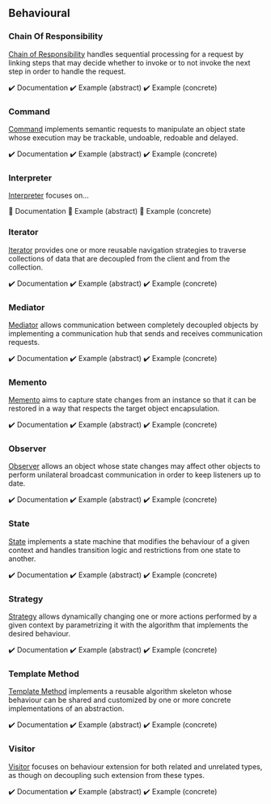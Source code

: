 ## Behavioural

### Chain Of Responsibility

[Chain of Responsibility][chain_of_responsibility] handles sequential processing for a request by linking steps that may
decide whether to invoke or to not invoke the next step in order to handle the request.

:heavy_check_mark: Documentation
:heavy_check_mark: Example (abstract)
:heavy_check_mark: Example (concrete)

### Command

[Command][command] implements semantic requests to manipulate an object state whose execution may be trackable,
undoable, redoable and delayed.

:heavy_check_mark: Documentation
:heavy_check_mark: Example (abstract)
:heavy_check_mark: Example (concrete)

### Interpreter

[Interpreter][interpreter] focuses on...

:construction: Documentation
:construction: Example (abstract)
:construction: Example (concrete)

### Iterator

[Iterator][iterator] provides one or more reusable navigation strategies to traverse collections of data that are
decoupled from the client and from the collection.

:heavy_check_mark: Documentation
:heavy_check_mark: Example (abstract)
:heavy_check_mark: Example (concrete)

### Mediator

[Mediator][mediator] allows communication between completely decoupled objects by implementing a communication hub that
sends and receives communication requests.

:heavy_check_mark: Documentation
:heavy_check_mark: Example (abstract)
:heavy_check_mark: Example (concrete)

### Memento

[Memento][memento] aims to capture state changes from an instance so that it can be restored in a way that respects
the target object encapsulation.

:heavy_check_mark: Documentation
:heavy_check_mark: Example (abstract)
:heavy_check_mark: Example (concrete)

### Observer

[Observer][observer] allows an object whose state changes may affect other objects to perform unilateral broadcast
communication in order to keep listeners up to date.

:heavy_check_mark: Documentation
:heavy_check_mark: Example (abstract)
:heavy_check_mark: Example (concrete)

### State

[State][state] implements a state machine that modifies the behaviour of a given context and handles transition logic
and restrictions from one state to another.

:heavy_check_mark: Documentation
:heavy_check_mark: Example (abstract)
:heavy_check_mark: Example (concrete)

### Strategy

[Strategy][strategy] allows dynamically changing one or more actions performed by a given context by parametrizing it
with the algorithm that implements the desired behaviour.

:heavy_check_mark: Documentation
:heavy_check_mark: Example (abstract)
:heavy_check_mark: Example (concrete)

### Template Method

[Template Method][template_method] implements a reusable algorithm skeleton whose behaviour can be shared and customized
by one or more concrete implementations of an abstraction.

:heavy_check_mark: Documentation
:heavy_check_mark: Example (abstract)
:heavy_check_mark: Example (concrete)

### Visitor

[Visitor][visitor] focuses on behaviour extension for both related and unrelated types, as though on decoupling such
extension from these types.

:heavy_check_mark: Documentation
:heavy_check_mark: Example (abstract)
:heavy_check_mark: Example (concrete)



[chain_of_responsibility]: ./chain_of_responsibility
[command]: ./command/
[interpreter]: ./interpreter/
[iterator]: ./iterator/
[mediator]: ./mediator/
[memento]: ./memento/
[observer]: ./observer/
[state]: ./state/
[strategy]: ./strategy/
[template_method]: ./template_method/
[visitor]: ./visitor/
